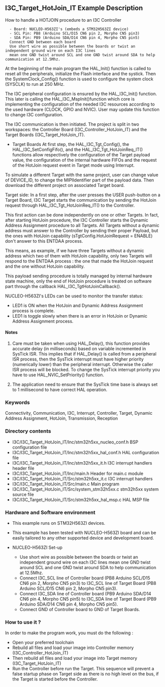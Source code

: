 ## <b>I3C_Target_HotJoin_IT Example Description</b>
How to handle a HOTJOIN procedure to an I3C Controller

      - Board: NUCLEO-H563ZI's (embeds a STM32H563ZI device)
      - SCL Pin: PB8 (Arduino SCL/D15 CN6 pin 2, Morpho CN5 pin3)
      - SDA Pin: PB9 (Arduino SDA/D14 CN6 pin 4, Morpho CN5 pin5)
      Connect GND between each board
      Use short wire as possible between the boards or twist an independent ground wire on each I3C lines
      mean one GND twist around SCL and one GND twist around SDA to help communication at 12.5Mhz.

At the beginning of the main program the HAL_Init() function is called to reset all the peripherals, initialize the
Flash interface and the systick.
Then the SystemClock_Config() function is used to configure the system clock (SYSCLK) to run at 250 MHz.

The I3C peripheral configuration is ensured by the HAL_I3C_Init() function.
This later is calling the HAL_I3C_MspInit()function which core is implementing the configuration of the needed
I3C resources according to the used hardware (CLOCK, GPIO and NVIC).
User may update this function to change I3C configuration.

The I3C communication is then initiated.
The project is split in two workspaces:
the Controller Board (I3C_Controller_HotJoin_IT) and the Target Boards (I3C_Target_HotJoin_IT).

- Target Boards
  At first step, the HAL_I3C_Tgt_Config(), the HAL_I3C_SetConfigFifo(), and the HAL_I3C_Tgt_HotJoinReq_IT()
  functions allow respectively the configuration of the Target payload value, the configuration of the internal hardware
  FIFOs and the request of the HotJoin request event in Target mode using Interrupt.

To simulate a different Target with the same project, user can change value of DEVICE_ID, to change the MIPIIdentifier
part of the payload data.
Then download the different project on associated Target board.

Target side:
In a first step, after the user presses the USER push-button on a Target Board, I3C Target starts the communication by
sending the HotJoin request through HAL_I3C_Tgt_HotJoinReq_IT() to the Controller.

This first action can be done independently on one or other Targets.
In fact, after starting HotJoin procedure, the I3C Controller starts the Dynamic Address Assignment procedure to all
Targets.
All Targets without a dynamic address must answer to the Controller by sending their proper Payload, but the ones with
HotJoin capability (sTgtConfig.HotJoinRequest = ENABLE) don't answer to this ENTDAA process.

This means, as example, if we have three Targets without a dynamic address which two of them with HotJoin capability,
only two Targets will respond to the ENTDAA process : the one that made the HotJoin request and the one without HotJoin
capability.

This payload sending procedure is totally managed by internal hardware state machine, only the end of
HotJoin procedure is treated on software part through the callback HAL_I3C_TgtHotJoinCallback().

NUCLEO-H563ZI's LEDs can be used to monitor the transfer status:
 - LED1 is ON when the HotJoin and Dynamic Address Assignment process is complete.
 - LED1 is toggle slowly when there is an error in HotJoin or Dynamic Address Assignment process.

#### <b>Notes</b>

  1. Care must be taken when using HAL_Delay(), this function provides accurate delay (in milliseconds)
      based on variable incremented in SysTick ISR. This implies that if HAL_Delay() is called from
      a peripheral ISR process, then the SysTick interrupt must have higher priority (numerically lower)
      than the peripheral interrupt. Otherwise the caller ISR process will be blocked.
      To change the SysTick interrupt priority you have to use HAL_NVIC_SetPriority() function.

  2. The application need to ensure that the SysTick time base is always set to 1 millisecond
      to have correct HAL operation.

### <b>Keywords</b>

Connectivity, Communication, I3C, Interrupt, Controller, Target, Dynamic Address Assignment, HotJoin, Transmission,
Reception

### <b>Directory contents</b>

  - I3C/I3C_Target_HotJoin_IT/Inc/stm32h5xx_nucleo_conf.h   BSP configuration file
  - I3C/I3C_Target_HotJoin_IT/Inc/stm32h5xx_hal_conf.h      HAL configuration file
  - I3C/I3C_Target_HotJoin_IT/Inc/stm32h5xx_it.h            I3C interrupt handlers header file
  - I3C/I3C_Target_HotJoin_IT/Inc/main.h                    Header for main.c module
  - I3C/I3C_Target_HotJoin_IT/Src/stm32h5xx_it.c            I3C interrupt handlers
  - I3C/I3C_Target_HotJoin_IT/Src/main.c                    Main program
  - I3C/I3C_Target_HotJoin_IT/Src/system_stm32h5xx.c        stm32h5xx system source file
  - I3C/I3C_Target_HotJoin_IT/Src/stm32h5xx_hal_msp.c       HAL MSP file

### <b>Hardware and Software environment</b>

  - This example runs on STM32H563ZI devices.

  - This example has been tested with NUCLEO-H563ZI board and can be
    easily tailored to any other supported device and development board.

  - NUCLEO-H563ZI Set-up

    - Use short wire as possible between the boards or twist an independent ground wire on each I3C lines
      mean one GND twist around SCL and one GND twist around SDA to help communication at 12.5Mhz.
    - Connect I3C_SCL line of Controller board (PB8 Arduino SCL/D15 CN6 pin 2, Morpho CN5 pin3) to I3C_SCL line of
      Target Board (PB8 Arduino SCL/D15 CN6 pin 2, Morpho CN5 pin3).
    - Connect I3C_SDA line of Controller board (PB9 Arduino SDA/D14 CN6 pin 4, Morpho CN5 pin5) to I3C_SDA line of
      Target Board (PB9 Arduino SDA/D14 CN6 pin 4, Morpho CN5 pin5).
    - Connect GND of Controller board to GND of Target Boards.

### <b>How to use it ?</b>

In order to make the program work, you must do the following :

 - Open your preferred toolchain
 - Rebuild all files and load your image into Controller memory (I3C_Controller_HotJoin_IT)
 - Then rebuild all files and load your image into Target memory (I3C_Target_HotJoin_IT)
 - Run the Controller before run the Target.
 This sequence will prevent a false startup phase on Target side
 as there is no high level on the bus, if the Target is started before the Controller.
